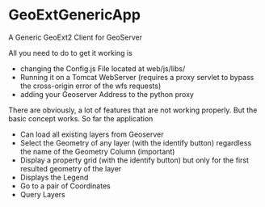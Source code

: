 # GeoExtGenericApp
A Generic GeoExt2 Client for GeoServer

All you need to do to get it working is 

- changing the Config.js File located at web/js/libs/
- Running it on a Tomcat WebServer (requires a proxy servlet to bypass the cross-origin error of the wfs requests) 
- adding your Geoserver Address to the python proxy


There are obviously, a lot of features that are not working properly.
But the basic concept works. So far the application
- Can load all existing layers from Geoserver
- Select the Geometry of any layer (with the identify button) regardless the name of the Geometry Column (important)
- Display a property grid (with the identify button) but only for the first resulted geometry of the layer
- Displays the Legend
- Go to a pair of Coordinates
- Query Layers
